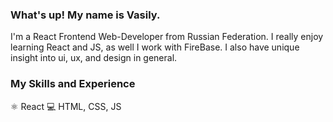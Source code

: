 ### What's up! My name is Vasily.
I'm a React Frontend Web-Developer from Russian Federation. I really enjoy learning React and JS, as well I work with FireBase. I also have unique insight into  ui, ux, and design in general.

### My Skills and Experience
⚛ React
💻 HTML, CSS, JS















<!--
**vasilykhromykh/vasilykhromykh** is a ✨ _special_ ✨ repository because its `README.md` (this file) appears on your GitHub profile.

Here are some ideas to get you started:

- 🔭 I’m currently working on my Portfolio
- 🌱 I’m currently learning Typescript and React Fundamental Architecture
- 👯 I’m looking to collaborate on with experienced Senior React Developers


-->
